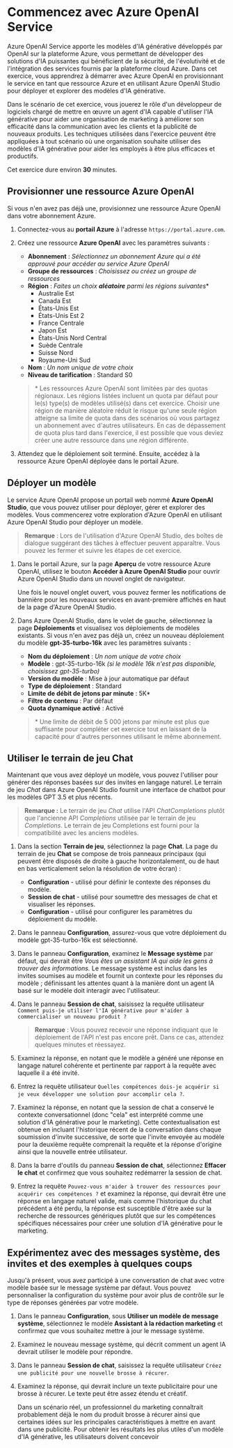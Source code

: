 
# Commencez avec Azure OpenAI Service

Azure OpenAI Service apporte les modèles d'IA générative développés par OpenAI sur la plateforme Azure, vous permettant de développer des solutions d'IA puissantes qui bénéficient de la sécurité, de l'évolutivité et de l'intégration des services fournis par la plateforme cloud Azure. Dans cet exercice, vous apprendrez à démarrer avec Azure OpenAI en provisionnant le service en tant que ressource Azure et en utilisant Azure OpenAI Studio pour déployer et explorer des modèles d'IA générative.

Dans le scénario de cet exercice, vous jouerez le rôle d'un développeur de logiciels chargé de mettre en œuvre un agent d'IA capable d'utiliser l'IA générative pour aider une organisation de marketing à améliorer son efficacité dans la communication avec les clients et la publicité de nouveaux produits. Les techniques utilisées dans l'exercice peuvent être appliquées à tout scénario où une organisation souhaite utiliser des modèles d'IA générative pour aider les employés à être plus efficaces et productifs.

Cet exercice dure environ **30** minutes.

## Provisionner une ressource Azure OpenAI

Si vous n'en avez pas déjà une, provisionnez une ressource Azure OpenAI dans votre abonnement Azure.

1. Connectez-vous au **portail Azure** à l'adresse `https://portal.azure.com`.
2. Créez une ressource **Azure OpenAI** avec les paramètres suivants :
    - **Abonnement** : *Sélectionnez un abonnement Azure qui a été approuvé pour accéder au service Azure OpenAI*
    - **Groupe de ressources** : *Choisissez ou créez un groupe de ressources*
    - **Région** : *Faites un choix **aléatoire** parmi les régions suivantes*\*
        - Australie Est
        - Canada Est
        - États-Unis Est
        - États-Unis Est 2
        - France Centrale
        - Japon Est
        - États-Unis Nord Central
        - Suède Centrale
        - Suisse Nord
        - Royaume-Uni Sud
    - **Nom** : *Un nom unique de votre choix*
    - **Niveau de tarification** : Standard S0

    > \* Les ressources Azure OpenAI sont limitées par des quotas régionaux. Les régions listées incluent un quota par défaut pour le(s) type(s) de modèles utilisé(s) dans cet exercice. Choisir une région de manière aléatoire réduit le risque qu'une seule région atteigne sa limite de quota dans des scénarios où vous partagez un abonnement avec d'autres utilisateurs. En cas de dépassement de quota plus tard dans l'exercice, il est possible que vous deviez créer une autre ressource dans une région différente.

3. Attendez que le déploiement soit terminé. Ensuite, accédez à la ressource Azure OpenAI déployée dans le portail Azure.

## Déployer un modèle

Le service Azure OpenAI propose un portail web nommé **Azure OpenAI Studio**, que vous pouvez utiliser pour déployer, gérer et explorer des modèles. Vous commencerez votre exploration d'Azure OpenAI en utilisant Azure OpenAI Studio pour déployer un modèle.

> **Remarque** : Lors de l'utilisation d'Azure OpenAI Studio, des boîtes de dialogue suggérant des tâches à effectuer peuvent apparaître. Vous pouvez les fermer et suivre les étapes de cet exercice.

1. Dans le portail Azure, sur la page **Aperçu** de votre ressource Azure OpenAI, utilisez le bouton **Accéder à Azure OpenAI Studio** pour ouvrir Azure OpenAI Studio dans un nouvel onglet de navigateur.

    Une fois le nouvel onglet ouvert, vous pouvez fermer les notifications de bannière pour les nouveaux services en avant-première affichés en haut de la page d'Azure OpenAI Studio.

1. Dans Azure OpenAI Studio, dans le volet de gauche, sélectionnez la page **Déploiements** et visualisez vos déploiements de modèles existants. Si vous n'en avez pas déjà un, créez un nouveau déploiement du modèle **gpt-35-turbo-16k** avec les paramètres suivants :
    - **Nom du déploiement** : *Un nom unique de votre choix*
    - **Modèle** : gpt-35-turbo-16k *(si le modèle 16k n'est pas disponible, choisissez gpt-35-turbo)*
    - **Version du modèle** : Mise à jour automatique par défaut
    - **Type de déploiement** : Standard
    - **Limite de débit de jetons par minute** : 5K\*
    - **Filtre de contenu** : Par défaut
    - **Quota dynamique activé** : Activé

    > \* Une limite de débit de 5 000 jetons par minute est plus que suffisante pour compléter cet exercice tout en laissant de la capacité pour d'autres personnes utilisant le même abonnement.

## Utiliser le terrain de jeu Chat

Maintenant que vous avez déployé un modèle, vous pouvez l'utiliser pour générer des réponses basées sur des invites en langage naturel. Le terrain de jeu *Chat* dans Azure OpenAI Studio fournit une interface de chatbot pour les modèles GPT 3.5 et plus récents.

> **Remarque :** Le terrain de jeu *Chat* utilise l'API *ChatCompletions* plutôt que l'ancienne API *Completions* utilisée par le terrain de jeu *Completions*. Le terrain de jeu Completions est fourni pour la compatibilité avec les anciens modèles.

1. Dans la section **Terrain de jeu**, sélectionnez la page **Chat**. La page du terrain de jeu **Chat** se compose de trois panneaux principaux (qui peuvent être disposés de droite à gauche horizontalement, ou de haut en bas verticalement selon la résolution de votre écran) :
    - **Configuration** - utilisé pour définir le contexte des réponses du modèle.
    - **Session de chat** - utilisé pour soumettre des messages de chat et visualiser les réponses.
    - **Configuration** - utilisé pour configurer les paramètres du déploiement du modèle.
1. Dans le panneau **Configuration**, assurez-vous que votre déploiement du modèle gpt-35-turbo-16k est sélectionné.
1. Dans le panneau **Configuration**, examinez le **Message système** par défaut, qui devrait être *Vous êtes un assistant IA qui aide les gens à trouver des informations.* Le message système est inclus dans les invites soumises au modèle et fournit un contexte pour les réponses du modèle ; définissant les attentes quant à la manière dont un agent IA basé sur le modèle doit interagir avec l'utilisateur.
1. Dans le panneau **Session de chat**, saisissez la requête utilisateur `Comment puis-je utiliser l'IA générative pour m'aider à commercialiser un nouveau produit ?`

    > **Remarque** : Vous pouvez recevoir une réponse indiquant que le déploiement de l'API n'est pas encore prêt. Dans ce cas, attendez quelques minutes et réessayez.

1. Examinez la réponse, en notant que le modèle a généré une réponse en langage naturel cohérente et pertinente par rapport à la requête avec laquelle il a été invité.
1. Entrez la requête utilisateur `Quelles compétences dois-je acquérir si je veux développer une solution pour accomplir cela ?`.
1. Examinez la réponse, en notant que la session de chat a conservé le contexte conversationnel (donc "cela" est interprété comme une solution d'IA générative pour le marketing). Cette contextualisation est obtenue en incluant l'historique récent de la conversation dans chaque soumission d'invite successive, de sorte que l'invite envoyée au modèle pour la deuxième requête comprenait la requête et la réponse d'origine ainsi que la nouvelle entrée utilisateur.
1. Dans la barre d'outils du panneau **Session de chat**, sélectionnez **Effacer le chat** et confirmez que vous souhaitez redémarrer la session de chat.
1. Entrez la requête `Pouvez-vous m'aider à trouver des ressources pour acquérir ces compétences ?` et examinez la réponse, qui devrait être une réponse en langage naturel valide, mais comme l'historique du chat précédent a été perdu, la réponse est susceptible d'être axée sur la recherche de ressources génériques plutôt que sur les compétences spécifiques nécessaires pour créer une solution d'IA générative pour le marketing.

## Expérimentez avec des messages système, des invites et des exemples à quelques coups

Jusqu'à présent, vous avez participé à une conversation de chat avec votre modèle basée sur le message système par défaut. Vous pouvez personnaliser la configuration du système pour avoir plus de contrôle sur le type de réponses générées par votre modèle.

1. Dans le panneau **Configuration**, sous **Utiliser un modèle de message système**, sélectionnez le modèle **Assistant à la rédaction marketing** et confirmez que vous souhaitez mettre à jour le message système.
1. Examinez le nouveau message système, qui décrit comment un agent IA devrait utiliser le modèle pour répondre.
1. Dans le panneau **Session de chat**, saisissez la requête utilisateur `Créez une publicité pour une nouvelle brosse à récurer`.
1. Examinez la réponse, qui devrait inclure un texte publicitaire pour une brosse à récurer. Le texte peut être assez étendu et créatif.

    Dans un scénario réel, un professionnel du marketing connaîtrait probablement déjà le nom du produit brosse à récurer ainsi que certaines idées sur les principales caractéristiques à mettre en avant dans une publicité. Pour obtenir les résultats les plus utiles d'un modèle d'IA générative, les utilisateurs doivent concevoir
